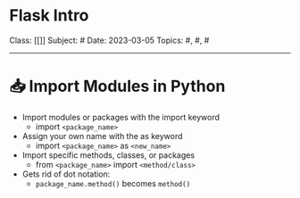 # Flask Intro
Class: [[]]
Subject: #
Date: 2023-03-05
Topics: #, #, # 

---

# 📥 Import Modules in Python

- Import modules or packages with the import keyword
	- import `<package_name>`
- Assign your own name with the as keyword
	- import `<package_name>` as `<new_name>`
- Import specific methods, classes, or packages
	- from `<package_name>` import `<method/class>`
- Gets rid of dot notation: 
	- `package_name.method()` becomes `method()`